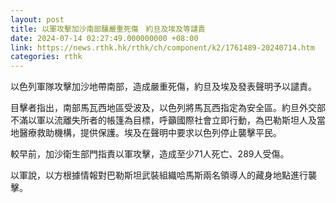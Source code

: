 ```yaml
---
layout: post
title: 以軍攻擊加沙南部釀嚴重死傷　約旦及埃及等譴責
date: 2024-07-14 02:27:49.000000000 +08:00
link: https://news.rthk.hk/rthk/ch/component/k2/1761489-20240714.htm
categories: rthk
---
```


以色列軍隊攻擊加沙地帶南部，造成嚴重死傷，約旦及埃及發表聲明予以譴責。

目擊者指出，南部馬瓦西地區受波及，以色列將馬瓦西指定為安全區。約旦外交部不滿以軍以流離失所者的帳篷為目標，呼籲國際社會立即行動，為巴勒斯坦人及當地醫療救助機構，提供保護。埃及在聲明中要求以色列停止襲擊平民。

較早前，加沙衛生部門指責以軍攻擊，造成至少71人死亡、289人受傷。

以軍說，以方根據情報對巴勒斯坦武裝組織哈馬斯兩名領導人的藏身地點進行襲擊。
